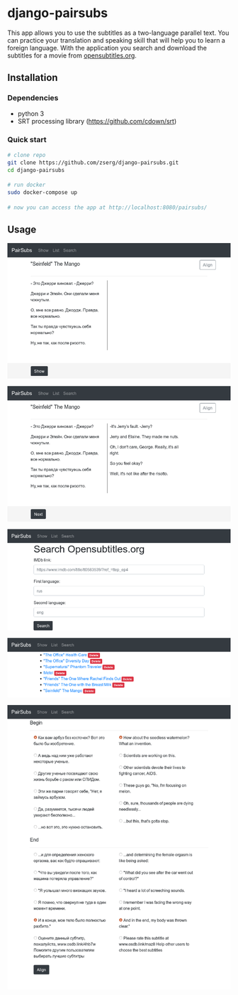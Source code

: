 # django-pairsubs
This app allows you to use the subtitles as a two-language parallel text. You can practice your translation and speaking skill that will help you to learn a foreign language. With the application you search and download the subtitles for a movie from [opensubtitles.org](www.opensubtitles.org).
## Installation
### Dependencies
* python 3
* SRT processing library (https://github.com/cdown/srt)

### Quick start
```bash
# clone repo
git clone https://github.com/zserg/django-pairsubs.git
cd django-pairsubs

# run docker
sudo docker-compose up

# now you can access the app at http://localhost:8080/pairsubs/
```

## Usage
![Alt text](/misc/screenshot_1.png?raw=true "Image#1")

![Alt text](/misc/screenshot_2.png?raw=true "Image#2")

![Alt text](/misc/screenshot_search.png?raw=true "Image#3")

![Alt text](/misc/screenhot_list.png?raw=true "Image#4")

![Alt text](/misc/screenshot_align.png?raw=true "Image#4")

